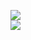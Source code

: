 [![](https://img.shields.io/badge/Made%20With-Github%20Spray-lightgrey.svg?style=for-the-badge&logo=github)](https://github.com/Annihil/github-spray#32130)  
[![](https://i.imgur.com/2DrTn0Z.gif)](https://github.com/Annihil/github-spray)